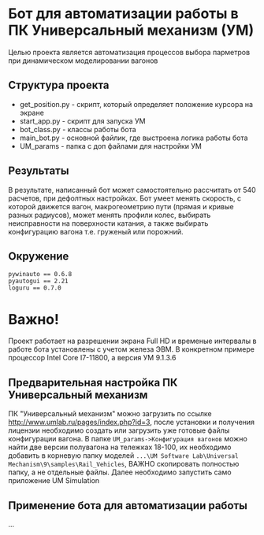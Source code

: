 # Бот для автоматизации работы в ПК Универсальный механизм (УМ)
Целью проекта является автоматизация процессов выбора парметров при динамическом моделировании вагонов

## Структура проекта
 - get_position.py - скрипт, который определяет положение курсора на экране
 - start_app.py - скрипт для запуска УМ
 - bot_class.py - классы работы бота
 - main_bot.py - основной файлик, где выстроена логика работы бота
 - UM_params - папка с доп файлами для настройки УМ

## Результаты
В результате, написанный бот может самостоятельно рассчитать от 540 расчетов, при дефолтных настройках.
Бот умеет менять скорость, с которой движется вагон, макрогеометрию пути (прямая и кривые разных радиусов),
может менять профили колес, выбирать неисправности на поверхности катания, а также выбирать конфигурацию вагона т.е.
груженый или порожний.

## Окружение
```
pywinauto == 0.6.8
pyautogui == 2.21
loguru == 0.7.0
```
# Важно!
Проект работает на разрешении экрана Full HD и временые интервалы в работе бота установлены с учетом железа ЭВМ.
В конкретном примере процессор Intel Core I7-11800, а версия УМ 9.1.3.6

## Предварительная настройка ПК Универсальный механизм
ПК "Универсальный механизм" можно загрузить по ссылке http://www.umlab.ru/pages/index.php?id=3, после установки и получения лицензии
необходимо создать или загрузить уже готовые файлы конфигурации вагона. В папке `UM_params->Конфигурация вагонов` можно найти две версии полувагона на тележках 18-100,
их необходимо добавить в корневую папку моделей `...\UM Software Lab\Universal Mechanism\9\samples\Rail_Vehicles`, ВАЖНО скопировать полностью папку, а не отдельные файлы.
Далее необходимо запустить само приложение UM Simulation

## Применение бота для автоматизации работы
...
